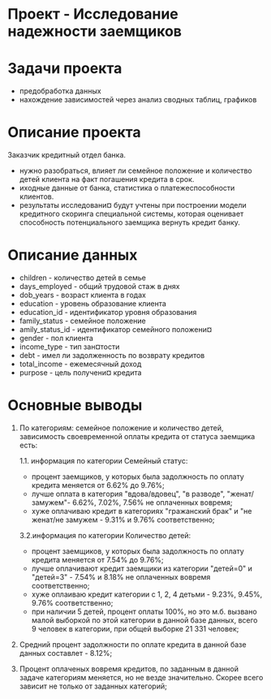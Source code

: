 # Проект - Исследование надежности заемщиков

# Задачи проекта
- предобработка данных
- нахождение зависимостей через анализ сводных таблиц, графиков
 
# Описание проекта 
Заказчик кредитный отдел банка. 
- нужно разобраться, влияет ли семейное положение и количество детей клиента на факт погашения кредита в срок. 
- иходные данные от банка, статистика о платежеспособности клиентов. 
- результаты исследовани¤ будут учтены при построении модели кредитного скоринга специальной системы, которая оценивает способность потенциального заемщика вернуть кредит банку.

# Описание данных 
- children - количество детей в семье 
- days_employed - общий трудовой стаж в днях 
- dob_years - возраст клиента в годах 
- education - уровень образование клиента 
- education_id - идентификатор уровня образования 
- family_status - семейное положение 
- amily_status_id - идентификатор семейного положени¤ 
- gender - пол клиента 
- income_type - тип зан¤тости 
- debt - имел ли задолженность по возврату кредитов 
- total_income - ежемесячный доход 
- purpose - цель получени¤ кредита

# Основные выводы
1. По категориям: семейное положение и количество детей, зависимость своевременной оплаты кредита от статуса заемщика есть:
 
    1.1. информация по категории Семейный статус:

    - процент заемщиков, у которых была задолжность по оплату кредита меняется от 6.62% до 9.76%;
    - лучше оплата в категория "вдова/вдовец", "в разводе", "женат/замужем"- 6.62%, 7.02%, 7.56% не оплаченных вовремя;
    - хуже оплачиваю кредит в категориях "гражанский брак" и "не женат/не замужем - 9.31% и 9.76% соответственно;
    
    3.2.информация по категории Количество детей:
   
    - процент заемщиков, у которых была задолжность по оплату кредита меняется от 7.54% до 9.76%; 
    - лучше оплачивают кредит заемщики из категории "детей=0" и "детей=3" - 7.54% и 8.18% не оплаченных вовремя соответственно;
    - хуже оплаиваю кредит категории с 1, 2, 4 детьми - 9.23%, 9.45%, 9.76% соответственно; 
    - при наличии 5 детей, процент оплаты 100%, но это м.б. вызвано малой выборкой по этой категории в данной базе данных, всего 9
      человек в категории, при общей выборке 21 331 человек;
  
2. Средний процент задолжности по оплате кредита в данной базе данных составлет - 8.12%;

3. Процент оплаченых вовремя кредитов, по заданным в данной задаче категориям меняется, но не везде значительно. Скорее всего зависит не только от заданных категорий;
